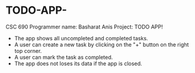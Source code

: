 # TODO-APP-
CSC 690 
Programmer name: Basharat Anis 
Project: TODO APP!

- The app shows all uncompleted and completed tasks. 
- A user can create a new task by clicking on the "+" button on the right top corner.
- A user can mark the task as completed.
- The app does not loses its data if the app is closed.

